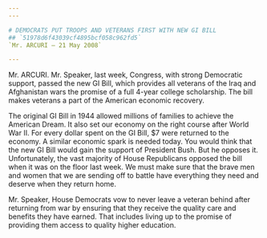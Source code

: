 ```yaml
---
---

# DEMOCRATS PUT TROOPS AND VETERANS FIRST WITH NEW GI BILL
## `51978d6f43039cf4895bcf058c962fd5`
`Mr. ARCURI — 21 May 2008`

---
```



Mr. ARCURI. Mr. Speaker, last week, Congress, with strong Democratic 
support, passed the new GI Bill, which provides all veterans of the 
Iraq and Afghanistan wars the promise of a full 4-year college 
scholarship. The bill makes veterans a part of the American economic 
recovery.

The original GI Bill in 1944 allowed millions of families to achieve 
the American Dream. It also set our economy on the right course after 
World War II. For every dollar spent on the GI Bill, $7 were returned 
to the economy. A similar economic spark is needed today. You would 
think that the new GI Bill would gain the support of President Bush. 
But he opposes it. Unfortunately, the vast majority of House 
Republicans opposed the bill when it was on the floor last week. We 
must make sure that the brave men and women that we are sending off to 
battle have everything they need and deserve when they return home.



Mr. Speaker, House Democrats vow to never leave a veteran behind 
after returning from war by ensuring that they receive the quality care 
and benefits they have earned. That includes living up to the promise 
of providing them access to quality higher education.

